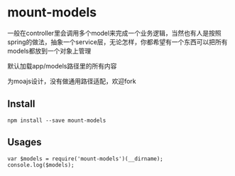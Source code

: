 # mount-models


一般在controller里会调用多个model来完成一个业务逻辑，当然也有人是按照spring的做法，抽象一个service层，无论怎样，你都希望有一个东西可以把所有models都放到一个对象上管理

默认加载app/models路径里的所有内容

为moajs设计，没有做通用路径适配，欢迎fork

## Install

    npm install --save mount-models

## Usages

```
var $models = require('mount-models')(__dirname);
console.log($models);
```